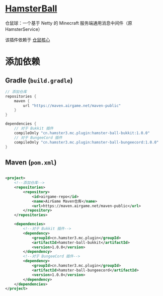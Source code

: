 # [HamsterBall](https://github.com/MiniDay/hamster-ball)

仓鼠球：一个基于 Netty 的 Minecraft 服务端通用消息中间件（原HamsterService）

该插件依赖于 [仓鼠核心](https://github.com/MiniDay/hamster-core)

# 添加依赖

## Gradle (`build.gradle`)

```groovy
// 添加仓库
repositories {
    maven {
        url "https://maven.airgame.net/maven-public"
    }
}

dependencies {
    // 对于 Bukkit 插件
    compileOnly "cn.hamster3.mc.plugin:hamster-ball-bukkit:1.0.0"
    // 对于 BungeeCord 插件
    compileOnly "cn.hamster3.mc.plugin:hamster-ball-bungeecord:1.0.0"
}
```

## Maven (`pom.xml`)

```xml

<project>
    <!--添加仓库-->
    <repositories>
        <repository>
            <id>airgame-repo</id>
            <name>AirGame Maven仓库</name>
            <url>https://maven.airgame.net/maven-public</url>
        </repository>
    </repositories>

    <dependencies>
        <!--对于 Bukkit 插件-->
        <dependency>
            <groupId>cn.hamster3.mc.plugin</groupId>
            <artifactId>hamster-ball-bukkit</artifactId>
            <version>1.0.0</version>
        </dependency>
        <!--对于 BungeeCord 插件-->
        <dependency>
            <groupId>cn.hamster3.mc.plugin</groupId>
            <artifactId>hamster-ball-bungeecord</artifactId>
            <version>1.0.0</version>
        </dependency>
    </dependencies>
</project>
```
